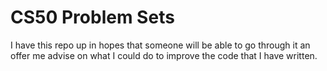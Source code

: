 # CS50 Problem Sets
I have this repo up in hopes that someone will be able to go through it an offer me advise on what I could do to improve the code that I have written.